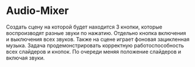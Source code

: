 # Audio-Mixer
 Создать сцену на которой будет находится 3 кнопки, которые воспроизводят разные звуки по нажатию. Отдельно кнопка включения и выключения всех звуков. Также на сцене играет фоновая зацикленная музыка. Задача продемонстрировать корректную работоспособность всех слайдеров и кнопок. По очереди меняя положение слайдеров и включая звуки.
